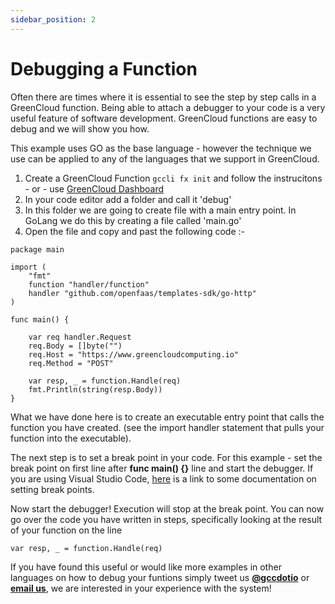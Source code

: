 ```yaml
---
sidebar_position: 2
---
```


# Debugging a Function

Often there are times where it is essential to see the step by step calls in a GreenCloud function. Being able to attach a debugger to your code is a very useful feature of software development. GreenCloud functions are easy to debug and we will show you how.

This example uses GO as the base language - however the technique we use can be applied to any of the languages that we support in GreenCloud.

1. Create a GreenCloud Function `gccli fx init` and follow the instrucitons - or - use [GreenCloud Dashboard](https://app.greencloudcomputing.io)
2. In your code editor add a folder and call it 'debug'
3. In this folder we are going to create file with a main entry point. In GoLang we do this by creating a file called 'main.go'
4. Open the file and copy and past the following code :-

```
package main

import (
	"fmt"
	function "handler/function"
	handler "github.com/openfaas/templates-sdk/go-http"
)

func main() {

	var req handler.Request
	req.Body = []byte("")
	req.Host = "https://www.greencloudcomputing.io"
	req.Method = "POST"

	var resp, _ = function.Handle(req)
	fmt.Println(string(resp.Body))
}
```

What we have done here is to create an executable entry point that calls the function you have created. (see the import handler statement that pulls your function into the executable).

The next step is to set a break point in your code. For this example - set the break point on first line after **func main() {}** line and start the debugger. If you are using Visual Studio Code, [here](https://learn.microsoft.com/en-us/visualstudio/debugger/using-breakpoints?view=vs-2022) is a link to some documentation on setting break points.

Now start the debugger! Execution will stop at the break point. You can now go over the code you have written in steps, specifically looking at the result of your function on the line 

```
var resp, _ = function.Handle(req)
```

If you have found this useful or would like more examples in other languages on how to debug your funtions simply tweet us [**@gccdotio**](https://www.twitter.com/gccdotio) or [**email us**](mailto:hello@greencloudcomputing.io), we are interested in your experience with the system!